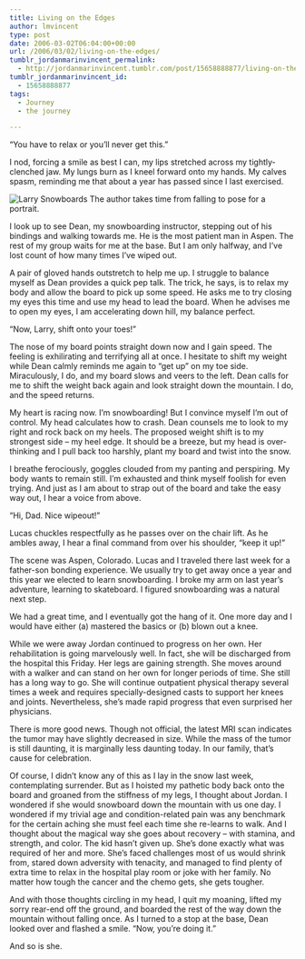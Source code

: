 ```yaml
---
title: Living on the Edges
author: lmvincent
type: post
date: 2006-03-02T06:04:00+00:00
url: /2006/03/02/living-on-the-edges/
tumblr_jordanmarinvincent_permalink:
  - http://jordanmarinvincent.tumblr.com/post/15658888877/living-on-the-edges
tumblr_jordanmarinvincent_id:
  - 15658888877
tags:
  - Journey
  - the journey

---
```

&ldquo;You have to relax or you&rsquo;ll never get this.&rdquo;

I nod, forcing a smile as best I can, my lips stretched across my tightly-clenched jaw. My lungs burn as I kneel forward onto my hands. My calves spasm, reminding me that about a year has passed since I last exercised.

<img src="http://jordanvincent.com/images/2006/03/lv_snow_success.jpg" alt="Larry Snowboards" class="alignnone size-full wp-image-88" />  
The author takes time from falling to pose for a portrait.

I look up to see Dean, my snowboarding instructor, stepping out of his bindings and walking towards me. He is the most patient man in Aspen. The rest of my group waits for me at the base. But I am only halfway, and I&rsquo;ve lost count of how many times I&rsquo;ve wiped out. <a name="more"></a>

A pair of gloved hands outstretch to help me up. I struggle to balance myself as Dean provides a quick pep talk. The trick, he says, is to relax my body and allow the board to pick up some speed. He asks me to try closing my eyes this time and use my head to lead the board. When he advises me to open my eyes, I am accelerating down hill, my balance perfect.

&ldquo;Now, Larry, shift onto your toes!&rdquo;

The nose of my board points straight down now and I gain speed. The feeling is exhilirating and terrifying all at once. I hesitate to shift my weight while Dean calmly reminds me again to &ldquo;get up&rdquo; on my toe side. Miraculously, I do, and my board slows and veers to the left. Dean calls for me to shift the weight back again and look straight down the mountain. I do, and the speed returns.

My heart is racing now. I&rsquo;m snowboarding! But I convince myself I&rsquo;m out of control. My head calculates how to crash. Dean counsels me to look to my right and rock back on my heels. The proposed weight shift is to my strongest side &ndash; my heel edge. It should be a breeze, but my head is over-thinking and I pull back too harshly, plant my board and twist into the snow.

I breathe ferociously, goggles clouded from my panting and perspiring. My body wants to remain still. I&rsquo;m exhausted and think myself foolish for even trying. And just as I am about to strap out of the board and take the easy way out, I hear a voice from above.

&ldquo;Hi, Dad. Nice wipeout!&rdquo;

Lucas chuckles respectfully as he passes over on the chair lift. As he ambles away, I hear a final command from over his shoulder, &ldquo;keep it up!&rdquo;

The scene was Aspen, Colorado. Lucas and I traveled there last week for a father-son bonding experience. We usually try to get away once a year and this year we elected to learn snowboarding. I broke my arm on last year&rsquo;s adventure, learning to skateboard. I figured snowboarding was a natural next step.

We had a great time, and I eventually got the hang of it. One more day and I would have either (a) mastered the basics or (b) blown out a knee.

While we were away Jordan continued to progress on her own. Her rehabilitation is going marvelously well. In fact, she will be discharged from the hospital this Friday. Her legs are gaining strength. She moves around with a walker and can stand on her own for longer periods of time. She still has a long way to go. She will continue outpatient physical therapy several times a week and requires specially-designed casts to support her knees and joints. Nevertheless, she&rsquo;s made rapid progress that even surprised her physicians.

There is more good news. Though not official, the latest MRI scan indicates the tumor may have slightly decreased in size. While the mass of the tumor is still daunting, it is marginally less daunting today. In our family, that&rsquo;s cause for celebration.

Of course, I didn&rsquo;t know any of this as I lay in the snow last week, contemplating surrender. But as I hoisted my pathetic body back onto the board and groaned from the stiffness of my legs, I thought about Jordan. I wondered if she would snowboard down the mountain with us one day. I wondered if my trivial age and condition-related pain was any benchmark for the certain aching she must feel each time she re-learns to walk. And I thought about the magical way she goes about recovery &ndash; with stamina, and strength, and color. The kid hasn&rsquo;t given up. She&rsquo;s done exactly what was required of her and more. She&rsquo;s faced challenges most of us would shrink from, stared down adversity with tenacity, and managed to find plenty of extra time to relax in the hospital play room or joke with her family. No matter how tough the cancer and the chemo gets, she gets tougher.

And with those thoughts circling in my head, I quit my moaning, lifted my sorry rear-end off the ground, and boarded the rest of the way down the mountain without falling once. As I turned to a stop at the base, Dean looked over and flashed a smile. &ldquo;Now, you&rsquo;re doing it.&rdquo;

And so is she.

<div class="blogger-post-footer">
  <img loading="lazy" width="1" height="1" src="https://blogger.googleusercontent.com/tracker/9039099668816362935-949910829239212843?l=jordansjourney2.blogspot.com" alt="" />
</div>